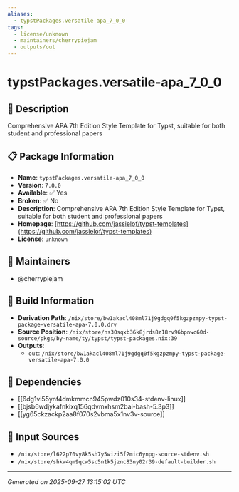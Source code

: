 ```yaml
---
aliases:
  - typstPackages.versatile-apa_7_0_0
tags:
  - license/unknown
  - maintainers/cherrypiejam
  - outputs/out
---
```


# typstPackages.versatile-apa_7_0_0

## 📝 Description

Comprehensive APA 7th Edition Style Template for Typst, suitable for both student and professional papers

## 📋 Package Information

- **Name**: `typstPackages.versatile-apa_7_0_0`
- **Version**: `7.0.0`
- **Available**: ✅ Yes
- **Broken**: ✅ No
- **Description**: Comprehensive APA 7th Edition Style Template for Typst, suitable for both student and professional papers
- **Homepage**: [https://github.com/jassielof/typst-templates](https://github.com/jassielof/typst-templates)
- **License**: `unknown`
## 👥 Maintainers

- @cherrypiejam


## 🔧 Build Information

- **Derivation Path**: `/nix/store/bw1akacl408ml71j9gdgq0f5kgzpzmpy-typst-package-versatile-apa-7.0.0.drv`
- **Source Position**: `/nix/store/ns30sqxb36k8jrds8z18rv96bpnwc60d-source/pkgs/by-name/ty/typst/typst-packages.nix:39`
- **Outputs**:
  - `out`:  `/nix/store/bw1akacl408ml71j9gdgq0f5kgzpzmpy-typst-package-versatile-apa-7.0.0`

## 🔗 Dependencies

- [[6dg1vi55ynf4dmkmmcn945pwdz010s34-stdenv-linux]]
- [[bjsb6wdjykafnkixq156qdvmxhsm2bai-bash-5.3p3]]
- [[yg65ckzackp2aa8f070s2vbma5x1nv3v-source]]

## 📁 Input Sources

- `/nix/store/l622p70vy8k5sh7y5wizi5f2mic6ynpg-source-stdenv.sh`
- `/nix/store/shkw4qm9qcw5sc5n1k5jznc83ny02r39-default-builder.sh`

---
*Generated on 2025-09-27 13:15:02 UTC*
